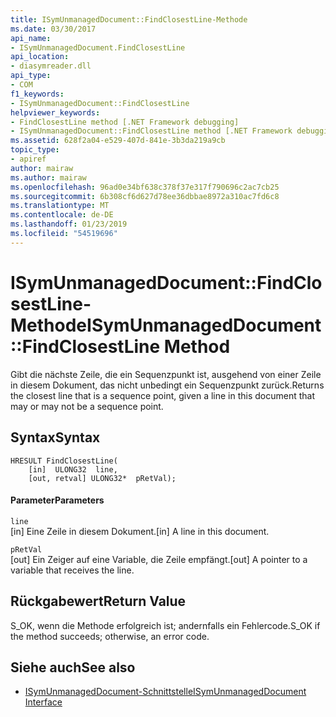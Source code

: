 ```yaml
---
title: ISymUnmanagedDocument::FindClosestLine-Methode
ms.date: 03/30/2017
api_name:
- ISymUnmanagedDocument.FindClosestLine
api_location:
- diasymreader.dll
api_type:
- COM
f1_keywords:
- ISymUnmanagedDocument::FindClosestLine
helpviewer_keywords:
- FindClosestLine method [.NET Framework debugging]
- ISymUnmanagedDocument::FindClosestLine method [.NET Framework debugging]
ms.assetid: 628f2a04-e529-407d-841e-3b3da219a9cb
topic_type:
- apiref
author: mairaw
ms.author: mairaw
ms.openlocfilehash: 96ad0e34bf638c378f37e317f790696c2ac7cb25
ms.sourcegitcommit: 6b308cf6d627d78ee36dbbae8972a310ac7fd6c8
ms.translationtype: MT
ms.contentlocale: de-DE
ms.lasthandoff: 01/23/2019
ms.locfileid: "54519696"
---
```

# <a name="isymunmanageddocumentfindclosestline-method"></a><span data-ttu-id="af4c1-102">ISymUnmanagedDocument::FindClosestLine-Methode</span><span class="sxs-lookup"><span data-stu-id="af4c1-102">ISymUnmanagedDocument::FindClosestLine Method</span></span>
<span data-ttu-id="af4c1-103">Gibt die nächste Zeile, die ein Sequenzpunkt ist, ausgehend von einer Zeile in diesem Dokument, das nicht unbedingt ein Sequenzpunkt zurück.</span><span class="sxs-lookup"><span data-stu-id="af4c1-103">Returns the closest line that is a sequence point, given a line in this document that may or may not be a sequence point.</span></span>  
  
## <a name="syntax"></a><span data-ttu-id="af4c1-104">Syntax</span><span class="sxs-lookup"><span data-stu-id="af4c1-104">Syntax</span></span>  
  
```  
HRESULT FindClosestLine(  
    [in]  ULONG32  line,  
    [out, retval] ULONG32*  pRetVal);  
```  
  
#### <a name="parameters"></a><span data-ttu-id="af4c1-105">Parameter</span><span class="sxs-lookup"><span data-stu-id="af4c1-105">Parameters</span></span>  
 `line`  
 <span data-ttu-id="af4c1-106">[in] Eine Zeile in diesem Dokument.</span><span class="sxs-lookup"><span data-stu-id="af4c1-106">[in] A line in this document.</span></span>  
  
 `pRetVal`  
 <span data-ttu-id="af4c1-107">[out] Ein Zeiger auf eine Variable, die Zeile empfängt.</span><span class="sxs-lookup"><span data-stu-id="af4c1-107">[out] A pointer to a variable that receives the line.</span></span>  
  
## <a name="return-value"></a><span data-ttu-id="af4c1-108">Rückgabewert</span><span class="sxs-lookup"><span data-stu-id="af4c1-108">Return Value</span></span>  
 <span data-ttu-id="af4c1-109">S_OK, wenn die Methode erfolgreich ist; andernfalls ein Fehlercode.</span><span class="sxs-lookup"><span data-stu-id="af4c1-109">S_OK if the method succeeds; otherwise, an error code.</span></span>  
  
## <a name="see-also"></a><span data-ttu-id="af4c1-110">Siehe auch</span><span class="sxs-lookup"><span data-stu-id="af4c1-110">See also</span></span>
- [<span data-ttu-id="af4c1-111">ISymUnmanagedDocument-Schnittstelle</span><span class="sxs-lookup"><span data-stu-id="af4c1-111">ISymUnmanagedDocument Interface</span></span>](../../../../docs/framework/unmanaged-api/diagnostics/isymunmanageddocument-interface.md)
